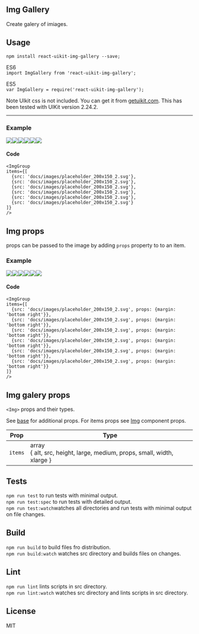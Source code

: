 <div><link rel="stylesheet" href="https://cdnjs.cloudflare.com/ajax/libs/uikit/2.24.2/css/uikit.almost-flat.min.css"/><section><h1>Img Gallery</h1><p class="uk-article-lead">Create galery of imiages.</p></section><section><h2>Usage</h2><p><code>npm install react-uikit-img-gallery --save;</code></p><p>ES6 <br/><code>import ImgGallery from &#x27;react-uikit-img-gallery&#x27;;</code><br/></p><p>ES5 <br/><code>var ImgGallery = require(&#x27;react-uikit-img-gallery&#x27;);</code></p><p><span class="uk-badge  uk-badge-danger">Note</span>  UIkit css is not included. You can get it from <a href="http://getuikit.com/">getuikit.com</a>. This has been tested with UIKit version 2.24.2.</p><hr class="uk-article-divider"/><h3 class="example">Example</h3><div><img src="docs/images/placeholder_200x150_2.svg" data-kitid="ciidkyeyv00000emd7arpihq4"/><img src="docs/images/placeholder_200x150_2.svg" data-kitid="ciidkyeyw00010emdk5cu4bce"/><img src="docs/images/placeholder_200x150_2.svg" data-kitid="ciidkyeyx00020emd6u40un57"/><img src="docs/images/placeholder_200x150_2.svg" data-kitid="ciidkyeyy00030emdugoxc931"/><img src="docs/images/placeholder_200x150_2.svg" data-kitid="ciidkyeyy00040emdf3gijzyh"/><img src="docs/images/placeholder_200x150_2.svg" data-kitid="ciidkyeyz00050emdzjh95m0v"/></div><h4 class="code">Code</h4><pre class="xml"><code class="xml">&lt;ImgGroup
items={[
  {src: &#x27;docs/images/placeholder_200x150_2.svg&#x27;},
  {src: &#x27;docs/images/placeholder_200x150_2.svg&#x27;},
  {src: &#x27;docs/images/placeholder_200x150_2.svg&#x27;},
  {src: &#x27;docs/images/placeholder_200x150_2.svg&#x27;},
  {src: &#x27;docs/images/placeholder_200x150_2.svg&#x27;},
  {src: &#x27;docs/images/placeholder_200x150_2.svg&#x27;}
]}
/&gt;
</code></pre></section><section><h2>Img props</h2><p>props can be passed to the image by adding <code>props</code> property to to an item.</p><h3 class="example">Example</h3><div><img src="docs/images/placeholder_200x150_2.svg" data-kitid="ciidkyez300060emdkx977k8o" class="uk-margin-bottom uk-margin-right"/><img src="docs/images/placeholder_200x150_2.svg" data-kitid="ciidkyez300070emdemkikjjr" class="uk-margin-bottom uk-margin-right"/><img src="docs/images/placeholder_200x150_2.svg" data-kitid="ciidkyez400080emdmg6ebk9v" class="uk-margin-bottom uk-margin-right"/><img src="docs/images/placeholder_200x150_2.svg" data-kitid="ciidkyez400090emdd204rpcc" class="uk-margin-bottom uk-margin-right"/><img src="docs/images/placeholder_200x150_2.svg" data-kitid="ciidkyez5000a0emd0u7tl78u" class="uk-margin-bottom uk-margin-right"/><img src="docs/images/placeholder_200x150_2.svg" data-kitid="ciidkyez5000b0emd3uvh0y56" class="uk-margin-bottom uk-margin-right"/></div><h4 class="code">Code</h4><pre class="xml"><code class="xml">&lt;ImgGroup
items={[
  {src: &#x27;docs/images/placeholder_200x150_2.svg&#x27;, props: {margin: &#x27;bottom right&#x27;}},
  {src: &#x27;docs/images/placeholder_200x150_2.svg&#x27;, props: {margin: &#x27;bottom right&#x27;}},
  {src: &#x27;docs/images/placeholder_200x150_2.svg&#x27;, props: {margin: &#x27;bottom right&#x27;}},
  {src: &#x27;docs/images/placeholder_200x150_2.svg&#x27;, props: {margin: &#x27;bottom right&#x27;}},
  {src: &#x27;docs/images/placeholder_200x150_2.svg&#x27;, props: {margin: &#x27;bottom right&#x27;}},
  {src: &#x27;docs/images/placeholder_200x150_2.svg&#x27;, props: {margin: &#x27;bottom right&#x27;}}
]}
/&gt;
</code></pre></section><section><h2>Img galery props</h2><p><code>&lt;Img&gt;</code> props and their types.</p><p>See <a href="https://github.com/otissv/react-uikit-base">base</a> for additional props. For items props see <a href="https://github.com/otissv/react-uikit-img">Img</a> component props.</p><table class="uk-table"><thead><tr><th class="uk-text-left">Prop</th><th class="uk-text-left">Type</th></tr></thead><tbody><tr><td class="uk-text-left"><code>items</code></td><td class="uk-text-left">array<br/>{
                alt,
                src,
                height,
                large,
                medium,
                props,
                small,
                width,
                xlarge
              }</td></tr></tbody></table></section><section><h2>Tests</h2><p><code>npm run test</code> to run tests with minimal output.<br/><code>npm run test:spec</code> to run tests with detailed output.<br/><code>npm run test:watch</code>watches all directories and run tests with minimal output on file changes.<br/></p></section><section><h2>Build</h2><p><code>npm run build</code> to build files fro distribution.<br/><code>npm run build:watch</code> watches src directory and builds files on changes.<br/></p></section><section><h2>Lint</h2><p><code>npm run lint</code> lints scripts in src directory.<br/><code>npm run lint:watch</code> watches src directory and lints scripts in src directory.<br/></p></section><section><h2>License</h2><p>MIT</p></section></div>